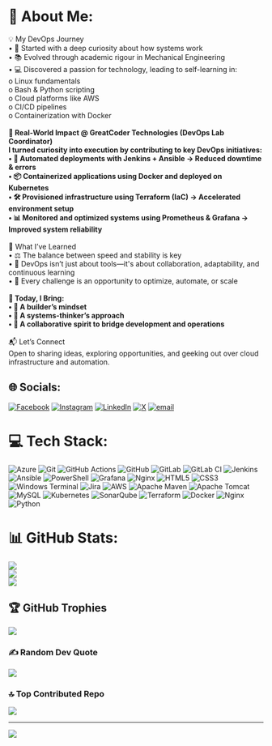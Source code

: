 # 💫 About Me:
💡 My DevOps Journey<br>      •	🚀 Started with a deep curiosity about how systems work<br>      •	📚 Evolved through academic rigour in Mechanical Engineering<br>      •	💻 Discovered a passion for technology, leading to self-learning in:<br>              o	Linux fundamentals<br>              o	Bash & Python scripting<br>              o	Cloud platforms like AWS<br>              o	CI/CD pipelines<br>              o	Containerization with Docker<br>________________________________________<br>🏢 Real-World Impact @ GreatCoder Technologies (DevOps Lab Coordinator)<br>I turned curiosity into execution by contributing to key DevOps initiatives:<br>      •	🔁 Automated deployments with Jenkins + Ansible → Reduced downtime & errors<br>      •	📦 Containerized applications using Docker and deployed on Kubernetes<br>      •	🛠️ Provisioned infrastructure using Terraform (IaC) → Accelerated environment setup<br>      •	📊 Monitored and optimized systems using Prometheus & Grafana → Improved system reliability<br>________________________________________<br>🧠 What I’ve Learned<br>      •	⚖️ The balance between speed and stability is key<br>      •	🔄 DevOps isn’t just about tools—it's about collaboration, adaptability, and continuous learning<br>      •	🔧 Every challenge is an opportunity to optimize, automate, or scale<br>________________________________________<br>🎯 Today, I Bring:<br>      •	🧱 A builder’s mindset<br>      •	🧩 A systems-thinker’s approach<br>      •	🤝 A collaborative spirit to bridge development and operations<br>________________________________________<br>📬 Let’s Connect<br>Open to sharing ideas, exploring opportunities, and geeking out over cloud infrastructure and automation.<br>


## 🌐 Socials:
[![Facebook](https://img.shields.io/badge/Facebook-%231877F2.svg?logo=Facebook&logoColor=white)](https://facebook.com/Lakshmiarayana.senagaravapu) [![Instagram](https://img.shields.io/badge/Instagram-%23E4405F.svg?logo=Instagram&logoColor=white)](https://instagram.com/lakshminarayanasenagavarapu) [![LinkedIn](https://img.shields.io/badge/LinkedIn-%230077B5.svg?logo=linkedin&logoColor=white)](https://linkedin.com/in/lakshminarayana-senagavarapu) [![X](https://img.shields.io/badge/X-black.svg?logo=X&logoColor=white)](https://x.com/Narayana386) [![email](https://img.shields.io/badge/Email-D14836?logo=gmail&logoColor=white)](mailto:Lakshminarayanas386@gmail.com) 

# 💻 Tech Stack:
![Azure](https://img.shields.io/badge/azure-%230072C6.svg?style=for-the-badge&logo=microsoftazure&logoColor=white) ![Git](https://img.shields.io/badge/git-%23F05033.svg?style=for-the-badge&logo=git&logoColor=white) ![GitHub Actions](https://img.shields.io/badge/github%20actions-%232671E5.svg?style=for-the-badge&logo=githubactions&logoColor=white) ![GitHub](https://img.shields.io/badge/github-%23121011.svg?style=for-the-badge&logo=github&logoColor=white) ![GitLab](https://img.shields.io/badge/gitlab-%23181717.svg?style=for-the-badge&logo=gitlab&logoColor=white) ![GitLab CI](https://img.shields.io/badge/gitlab%20CI-%23181717.svg?style=for-the-badge&logo=gitlab&logoColor=white) ![Jenkins](https://img.shields.io/badge/jenkins-%232C5263.svg?style=for-the-badge&logo=jenkins&logoColor=white) ![Ansible](https://img.shields.io/badge/ansible-%231A1918.svg?style=for-the-badge&logo=ansible&logoColor=white) ![PowerShell](https://img.shields.io/badge/PowerShell-%235391FE.svg?style=for-the-badge&logo=powershell&logoColor=white) ![Grafana](https://img.shields.io/badge/grafana-%23F46800.svg?style=for-the-badge&logo=grafana&logoColor=white) ![Nginx](https://img.shields.io/badge/nginx-%23009639.svg?style=for-the-badge&logo=nginx&logoColor=white) ![HTML5](https://img.shields.io/badge/html5-%23E34F26.svg?style=for-the-badge&logo=html5&logoColor=white) ![CSS3](https://img.shields.io/badge/css3-%231572B6.svg?style=for-the-badge&logo=css3&logoColor=white) ![Windows Terminal](https://img.shields.io/badge/Windows%20Terminal-%234D4D4D.svg?style=for-the-badge&logo=windows-terminal&logoColor=white) ![Jira](https://img.shields.io/badge/jira-%230A0FFF.svg?style=for-the-badge&logo=jira&logoColor=white) ![AWS](https://img.shields.io/badge/AWS-%23FF9900.svg?style=for-the-badge&logo=amazon-aws&logoColor=white) ![Apache Maven](https://img.shields.io/badge/Apache%20Maven-C71A36?style=for-the-badge&logo=Apache%20Maven&logoColor=white) ![Apache Tomcat](https://img.shields.io/badge/apache%20tomcat-%23F8DC75.svg?style=for-the-badge&logo=apache-tomcat&logoColor=black) ![MySQL](https://img.shields.io/badge/mysql-4479A1.svg?style=for-the-badge&logo=mysql&logoColor=white) ![Kubernetes](https://img.shields.io/badge/kubernetes-%23326ce5.svg?style=for-the-badge&logo=kubernetes&logoColor=white) ![SonarQube](https://img.shields.io/badge/SonarQube-black?style=for-the-badge&logo=sonarqube&logoColor=4E9BCD) ![Terraform](https://img.shields.io/badge/terraform-%235835CC.svg?style=for-the-badge&logo=terraform&logoColor=white) ![Docker](https://img.shields.io/badge/docker-%230db7ed.svg?style=for-the-badge&logo=docker&logoColor=white) ![Nginx](https://img.shields.io/badge/nginx-%23009639.svg?style=for-the-badge&logo=nginx&logoColor=white) ![Python](https://img.shields.io/badge/python-3670A0?style=for-the-badge&logo=python&logoColor=ffdd54)
# 📊 GitHub Stats:
![](https://github-readme-stats.vercel.app/api?username=Lakshman386&theme=merko&hide_border=false&include_all_commits=false&count_private=true)<br/>
![](https://nirzak-streak-stats.vercel.app/?user=Lakshman386&theme=merko&hide_border=false)<br/>
![](https://github-readme-stats.vercel.app/api/top-langs/?username=Lakshman386&theme=merko&hide_border=false&include_all_commits=false&count_private=true&layout=compact)

## 🏆 GitHub Trophies
![](https://github-profile-trophy.vercel.app/?username=Lakshman386&theme=merko&no-frame=false&no-bg=true&margin-w=4)

### ✍️ Random Dev Quote
![](https://quotes-github-readme.vercel.app/api?type=horizontal&theme=merko)

### 🔝 Top Contributed Repo
![](https://github-contributor-stats.vercel.app/api?username=Lakshman386&limit=5&theme=merko&combine_all_yearly_contributions=true)

---
[![](https://visitcount.itsvg.in/api?id=Lakshman386&icon=0&color=0)](https://visitcount.itsvg.in)

<!-- Proudly created with GPRM ( https://gprm.itsvg.in ) -->

